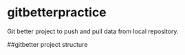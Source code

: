 # gitbetterpractice
Git better project to push and pull data from local repository.

##gitbetter project structure
